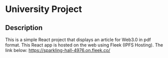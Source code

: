 # University Project

## Description

This is a simple React project that displays an article for Web3.0 in pdf format. This React app is hosted on the web using Fleek (IPFS Hosting). The link below: https://sparkling-hall-4976.on.fleek.co/
